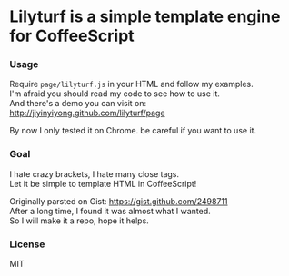 
# Lilyturf is a simple template engine for CoffeeScript

### Usage

Require `page/lilyturf.js` in your HTML and follow my examples.  
I'm afraid you should read my code to see how to use it.  
And there's a demo you can visit on: http://jiyinyiyong.github.com/lilyturf/page  

By now I only tested it on Chrome. be careful if you want to use it.  

### Goal

I hate crazy brackets, I hate many close tags.  
Let it be simple to template HTML in CoffeeScript!  

Originally parsted on Gist: https://gist.github.com/2498711  
After a long time, I found it was almost what I wanted.  
So I will make it a repo, hope it helps.  

### License

MIT